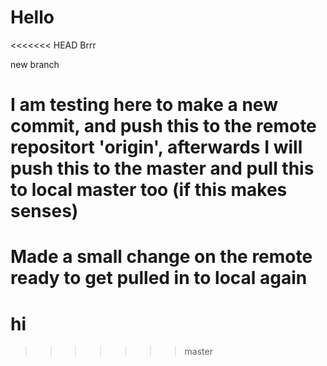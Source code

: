 # Hello

<<<<<<< HEAD
Brrr

new branch

# I am testing here to make a new commit, and push this to the remote repositort 'origin', afterwards I will push this to the master and pull this to local master too (if this makes senses)

Made a small change on the remote ready to get pulled in to local again
=======
# hi
>>>>>>> master
